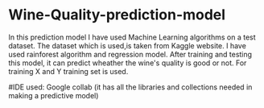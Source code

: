 # Wine-Quality-prediction-model

In this prediction model I have used Machine Learning algorithms on a test dataset.
The dataset which is used,is taken from Kaggle website.
I have used rainforest algorithm and regression model.
After training and testing this model, it can predict wheather the wine's quality is good or not.
For training X and Y training set is used.

#IDE used:
Google collab (it has all the libraries and collections needed in making a predictive model)
